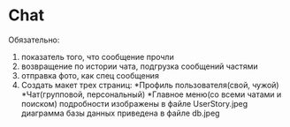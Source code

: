 # Chat
Обязательно:
1) показатель того, что сообщение прочли
2) возвращение по истории чата, подгрузка сообщений частями
3) отправка фото, как спец сообщения
4) Создать макет трех страниц:
*Профиль пользователя(свой, чужой)
*Чат(групповой, персональный)
*Главное меню(со всеми чатами и поиском)
подробности изображены в файле UserStory.jpeg
диаграмма базы данных приведена в файле db.jpeg

